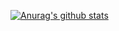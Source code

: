 [![Anurag's github stats](https://github-readme-stats.vercel.app/api?username=unchin&hide=contribs&show_icons=true)](https://github.com/anuraghazra/github-readme-stats)
